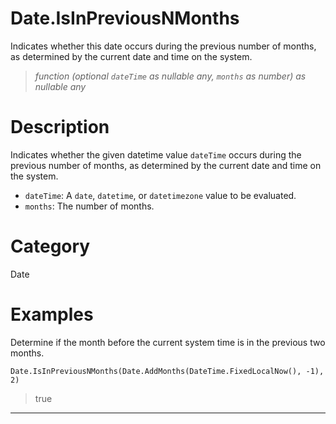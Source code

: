 ﻿# Date.IsInPreviousNMonths
Indicates whether this date occurs during the previous number of months, as determined by the current date and time on the system.
> _function (optional <code>dateTime</code> as nullable any, <code>months</code> as number) as nullable any_
# Description 
Indicates whether the given datetime value <code>dateTime</code> occurs during the previous number of months, as determined by the current date and time on the system.
      <ul>
      <li><code>dateTime</code>: A <code>date</code>, <code>datetime</code>, or <code>datetimezone</code> value to be evaluated.</li>
      <li><code>months</code>: The number of months.</li>
      </ul>

# Category 
Date
# Examples 
Determine if the month before the current system time is in the previous two months.
```
Date.IsInPreviousNMonths(Date.AddMonths(DateTime.FixedLocalNow(), -1), 2)
```
> true
***
